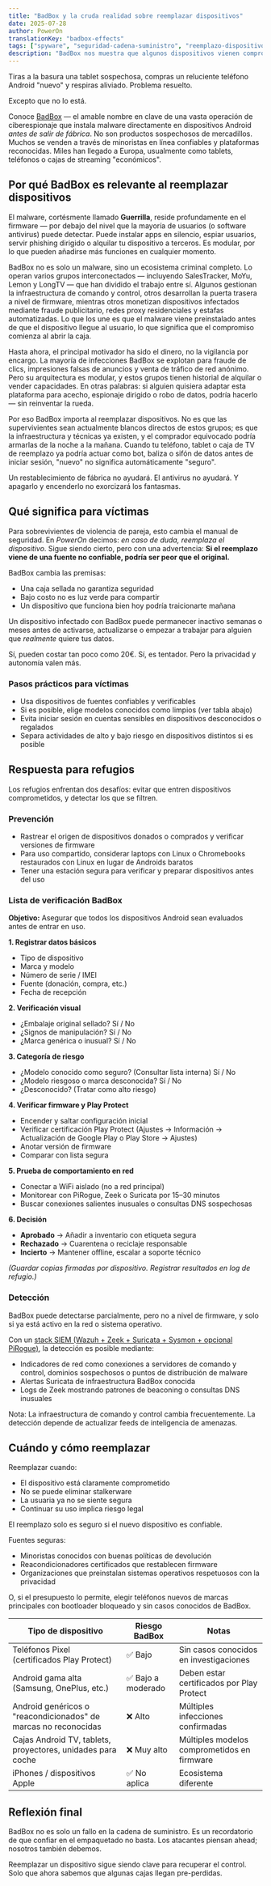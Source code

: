 ```yaml
---
title: "BadBox y la cruda realidad sobre reemplazar dispositivos"  
date: 2025-07-28  
author: PowerOn  
translationKey: "badbox-effects"  
tags: ["spyware", "seguridad-cadena-suministro", "reemplazo-dispositivos", "dispositivos-seguros", "play-protect"]  
description: "BadBox nos muestra que algunos dispositivos vienen comprometidos antes de encenderlos. Esto es lo que significa para reemplazar equipos."  
---
```


Tiras a la basura una tablet sospechosa, compras un reluciente teléfono Android "nuevo" y respiras aliviado. Problema resuelto.  

Excepto que no lo está.  

Conoce [BadBox](https://www.humansecurity.com/learn/blog/satori-threat-intelligence-disruption-badbox-2-0/) — el amable nombre en clave de una vasta operación de ciberespionaje que instala malware directamente en dispositivos Android *antes de salir de fábrica*. No son productos sospechosos de mercadillos. Muchos se venden a través de minoristas en línea confiables y plataformas reconocidas. Miles han llegado a Europa, usualmente como tablets, teléfonos o cajas de streaming "económicos".  

## Por qué BadBox es relevante al reemplazar dispositivos  

El malware, cortésmente llamado **Guerrilla**, reside profundamente en el firmware — por debajo del nivel que la mayoría de usuarios (o software antivirus) puede detectar. Puede instalar apps en silencio, espiar usuarios, servir phishing dirigido o alquilar tu dispositivo a terceros. Es modular, por lo que pueden añadirse más funciones en cualquier momento.  

BadBox no es solo un malware, sino un ecosistema criminal completo. Lo operan varios grupos interconectados — incluyendo SalesTracker, MoYu, Lemon y LongTV — que han dividido el trabajo entre sí. Algunos gestionan la infraestructura de comando y control, otros desarrollan la puerta trasera a nivel de firmware, mientras otros monetizan dispositivos infectados mediante fraude publicitario, redes proxy residenciales y estafas automatizadas. Lo que los une es que el malware viene preinstalado antes de que el dispositivo llegue al usuario, lo que significa que el compromiso comienza al abrir la caja.  

Hasta ahora, el principal motivador ha sido el dinero, no la vigilancia por encargo. La mayoría de infecciones BadBox se explotan para fraude de clics, impresiones falsas de anuncios y venta de tráfico de red anónimo. Pero su arquitectura es modular, y estos grupos tienen historial de alquilar o vender capacidades. En otras palabras: si alguien quisiera adaptar esta plataforma para acecho, espionaje dirigido o robo de datos, podría hacerlo — sin reinventar la rueda.  

Por eso BadBox importa al reemplazar dispositivos. No es que las supervivientes sean actualmente blancos directos de estos grupos; es que la infraestructura y técnicas ya existen, y el comprador equivocado podría armarlas de la noche a la mañana. Cuando tu teléfono, tablet o caja de TV de reemplazo ya podría actuar como bot, baliza o sifón de datos antes de iniciar sesión, "nuevo" no significa automáticamente "seguro".  

Un restablecimiento de fábrica no ayudará. El antivirus no ayudará. Y apagarlo y encenderlo no exorcizará los fantasmas.  

## Qué significa para víctimas  

Para sobrevivientes de violencia de pareja, esto cambia el manual de seguridad. En *PowerOn* decimos: *en caso de duda, reemplaza el dispositivo*. Sigue siendo cierto, pero con una advertencia: **Si el reemplazo viene de una fuente no confiable, podría ser peor que el original.**  

BadBox cambia las premisas:  

- Una caja sellada no garantiza seguridad  
- Bajo costo no es luz verde para compartir  
- Un dispositivo que funciona bien hoy podría traicionarte mañana  

Un dispositivo infectado con BadBox puede permanecer inactivo semanas o meses antes de activarse, actualizarse o empezar a trabajar para alguien que *realmente* quiere tus datos.  

Sí, pueden costar tan poco como 20€. Sí, es tentador. Pero la privacidad y autonomía valen más.  

### Pasos prácticos para víctimas  

- Usa dispositivos de fuentes confiables y verificables  
- Si es posible, elige modelos conocidos como limpios (ver tabla abajo)  
- Evita iniciar sesión en cuentas sensibles en dispositivos desconocidos o regalados  
- Separa actividades de alto y bajo riesgo en dispositivos distintos si es posible  

## Respuesta para refugios  

Los refugios enfrentan dos desafíos: evitar que entren dispositivos comprometidos, y detectar los que se filtren.  

### Prevención  

- Rastrear el origen de dispositivos donados o comprados y verificar versiones de firmware  
- Para uso compartido, considerar laptops con Linux o Chromebooks restaurados con Linux en lugar de Androids baratos  
- Tener una estación segura para verificar y preparar dispositivos antes del uso  

### Lista de verificación BadBox  

**Objetivo:** Asegurar que todos los dispositivos Android sean evaluados antes de entrar en uso.  

**1. Registrar datos básicos**  
- Tipo de dispositivo  
- Marca y modelo  
- Número de serie / IMEI  
- Fuente (donación, compra, etc.)  
- Fecha de recepción  

**2. Verificación visual**  
- ¿Embalaje original sellado? Sí / No  
- ¿Signos de manipulación? Sí / No  
- ¿Marca genérica o inusual? Sí / No  

**3. Categoría de riesgo**  
- ¿Modelo conocido como seguro? (Consultar lista interna) Sí / No  
- ¿Modelo riesgoso o marca desconocida? Sí / No  
- ¿Desconocido? (Tratar como alto riesgo)  

**4. Verificar firmware y Play Protect**  
- Encender y saltar configuración inicial  
- Verificar certificación Play Protect (Ajustes → Información → Actualización de Google Play o Play Store → Ajustes)  
- Anotar versión de firmware  
- Comparar con lista segura  

**5. Prueba de comportamiento en red**  
- Conectar a WiFi aislado (no a red principal)  
- Monitorear con PiRogue, Zeek o Suricata por 15–30 minutos  
- Buscar conexiones salientes inusuales o consultas DNS sospechosas  

**6. Decisión**  
- **Aprobado** → Añadir a inventario con etiqueta segura  
- **Rechazado** → Cuarentena o reciclaje responsable  
- **Incierto** → Mantener offline, escalar a soporte técnico  

*(Guardar copias firmadas por dispositivo. Registrar resultados en log de refugio.)*  

### Detección  

BadBox puede detectarse parcialmente, pero no a nivel de firmware, y solo si ya está activo en la red o sistema operativo.  

Con un [stack SIEM (Wazuh + Zeek + Suricata + Sysmon + opcional PiRogue)](docs/lab/on-prem/), la detección es posible mediante:  

- Indicadores de red como conexiones a servidores de comando y control, dominios sospechosos o puntos de distribución de malware  
- Alertas Suricata de infraestructura BadBox conocida  
- Logs de Zeek mostrando patrones de beaconing o consultas DNS inusuales  

Nota: La infraestructura de comando y control cambia frecuentemente. La detección depende de actualizar feeds de inteligencia de amenazas.  

## Cuándo y cómo reemplazar  

Reemplazar cuando:  

- El dispositivo está claramente comprometido  
- No se puede eliminar stalkerware  
- La usuaria ya no se siente segura  
- Continuar su uso implica riesgo legal  

El reemplazo solo es seguro si el nuevo dispositivo es confiable.  

Fuentes seguras:  

- Minoristas conocidos con buenas políticas de devolución  
- Reacondicionadores certificados que restablecen firmware  
- Organizaciones que preinstalan sistemas operativos respetuosos con la privacidad  

O, si el presupuesto lo permite, elegir teléfonos nuevos de marcas principales con bootloader bloqueado y sin casos conocidos de BadBox.  

| Tipo de dispositivo                                             | Riesgo BadBox     | Notas                                       |  
|-----------------------------------------------------------------|-------------------|---------------------------------------------|  
| Teléfonos Pixel (certificados Play Protect)                     | ✅ Bajo            | Sin casos conocidos en investigaciones      |  
| Android gama alta (Samsung, OnePlus, etc.)                      | ✅ Bajo a moderado | Deben estar certificados por Play Protect   |  
| Android genéricos o "reacondicionados" de marcas no reconocidas | ❌ Alto            | Múltiples infecciones confirmadas           |  
| Cajas Android TV, tablets, proyectores, unidades para coche     | ❌ Muy alto        | Múltiples modelos comprometidos en firmware |  
| iPhones / dispositivos Apple                                    | ✅ No aplica       | Ecosistema diferente                        |  

## Reflexión final  

BadBox no es solo un fallo en la cadena de suministro. Es un recordatorio de que confiar en el empaquetado no basta. Los atacantes piensan ahead; nosotros también debemos.  

Reemplazar un dispositivo sigue siendo clave para recuperar el control. Solo que ahora sabemos que algunas cajas llegan pre-perdidas.  
